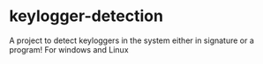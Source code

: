 # keylogger-detection
A project to detect keyloggers in the system either in signature or a program! For windows and Linux
